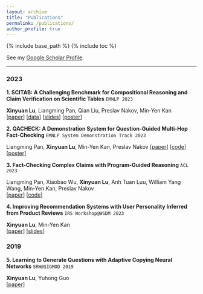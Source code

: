 ```yaml
---
layout: archive
title: "Publications"
permalink: /publications/
author_profile: true
---
```


{% include base_path %}
{% include toc %}

See my [Google Scholar Profile](https://scholar.google.com/citations?user=-NtdX2sAAAAJ&hl=en).

---

### 2023
**1. SCITAB: A Challenging Benchmark for Compositional Reasoning and Claim Verification on Scientific Tables** `EMNLP 2023`

**Xinyuan Lu**, Liangming Pan, Qian Liu, Preslav Nakov, Min-Yen Kan   
[[paper](https://arxiv.org/pdf/2305.13186.pdf)] [[data](https://github.com/XinyuanLu00/SciTab)] [[slides](https://drive.google.com/file/d/18J8zpQ7W19D6h3vfTPUjwIHSHJJHLMnA/view?usp=sharing)] [[poster](https://drive.google.com/file/d/1PJxwvG9ejLVgMAsyIITPearbrDiXxE5Z/view?usp=sharing)]


**2. QACHECK: A Demonstration System for Question-Guided Multi-Hop Fact-Checking** `EMNLP System Demonstration Track 2023`

Liangming Pan, **Xinyuan Lu**, Min-Yen Kan, Preslav Nakov
[[paper](https://arxiv.org/pdf/2310.07609.pdf)] [[code](https://github.com/XinyuanLu00/QACheck)] [[poster](https://drive.google.com/file/d/1PN7SmApapkmttMqoBW2YPuOi9IxkM4G5/view?usp=sharing)]


**3. Fact-Checking Complex Claims with Program-Guided Reasoning** `ACL 2023`    

Liangming Pan, Xiaobao Wu, **Xinyuan Lu**, Anh Tuan Luu, William Yang Wang, Min-Yen Kan, Preslav Nakov   
[[paper](https://arxiv.org/pdf/2305.12744.pdf)] [[code](https://github.com/teacherpeterpan/ProgramFC)]

   
**4. Improving Recommendation Systems with User Personality Inferred from Product Reviews**  `IRS Workshop@WSDM 2023`     

**Xinyuan Lu**, Min-Yen Kan   
[[paper](https://arxiv.org/pdf/2303.05039.pdf)] [[slides](https://speakerdeck.com/wingnus/improving-recommendation-systems-with-user-personality-inferred-from-product-reviews)]
      
### 2019
**5. Learning to Generate Questions with Adaptive Copying Neural Networks**  `SRW@SIGMOD 2019`     

**Xinyuan Lu**, Yuhong Guo   
[[paper](https://arxiv.org/abs/1909.08187)]

